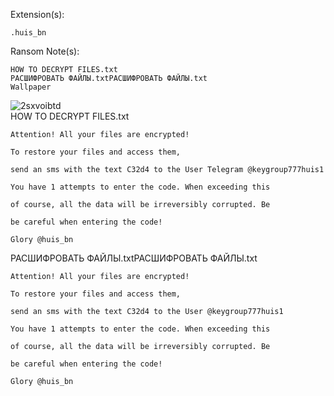 Extension(s): 
```
.huis_bn
```
Ransom Note(s): 
```
HOW TO DECRYPT FILES.txt
РАСШИФРОВАТЬ ФАЙЛЫ.txtРАСШИФРОВАТЬ ФАЙЛЫ.txt
Wallpaper
```
![2sxvoibtd](https://github.com/user-attachments/assets/646c9817-edf2-4ca0-8b7b-703051353e99)  
HOW TO DECRYPT FILES.txt  
```
Attention! All your files are encrypted!

To restore your files and access them,

send an sms with the text C32d4 to the User Telegram @keygroup777huis1

You have 1 attempts to enter the code. When exceeding this

of course, all the data will be irreversibly corrupted. Be

be careful when entering the code!

Glory @huis_bn
```
РАСШИФРОВАТЬ ФАЙЛЫ.txtРАСШИФРОВАТЬ ФАЙЛЫ.txt  
```
Attention! All your files are encrypted!

To restore your files and access them,

send an sms with the text C32d4 to the User @keygroup777huis1

You have 1 attempts to enter the code. When exceeding this

of course, all the data will be irreversibly corrupted. Be

be careful when entering the code!

Glory @huis_bn
```

